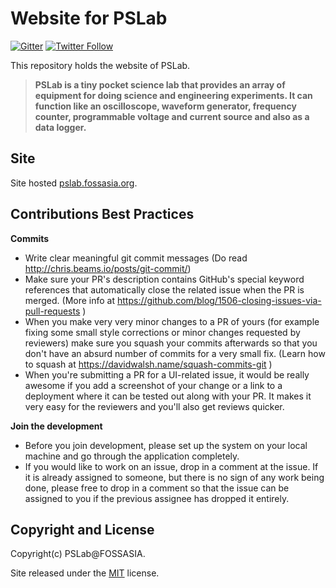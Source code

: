 # Website for PSLab

[![Gitter](https://badges.gitter.im/fossasia/pslab.svg)](https://gitter.im/fossasia/pslab?utm_source=badge&utm_medium=badge&utm_campaign=pr-badge)
[![Twitter Follow](https://img.shields.io/twitter/follow/pslabio.svg?style=social&label=Follow&maxAge=2592000?style=flat-square)](https://twitter.com/pslabio)

This repository holds the website of PSLab.
> **PSLab is a tiny pocket science lab that provides an array of equipment for doing science and engineering experiments. It can function like an oscilloscope, waveform generator, frequency counter, programmable voltage and current source and also as a data logger.**

## Site
Site hosted [pslab.fossasia.org](http://pslab.fossasia.org).

## Contributions Best Practices

**Commits**
* Write clear meaningful git commit messages (Do read http://chris.beams.io/posts/git-commit/)
* Make sure your PR's description contains GitHub's special keyword references that automatically close the related issue when the PR is merged. (More info at https://github.com/blog/1506-closing-issues-via-pull-requests )
* When you make very very minor changes to a PR of yours (for example fixing some small style corrections or minor changes requested by reviewers) make sure you squash your commits afterwards so that you don't have an absurd number of commits for a very small fix. (Learn how to squash at https://davidwalsh.name/squash-commits-git )
* When you're submitting a PR for a UI-related issue, it would be really awesome if you add a screenshot of your change or a link to a deployment where it can be tested out along with your PR. It makes it very easy for the reviewers and you'll also get reviews quicker.

**Join the development**
* Before you join development, please set up the system on your local machine and go through the application completely.
* If you would like to work on an issue, drop in a comment at the issue. If it is already assigned to someone, but there is no sign of any work being done, please free to drop in a comment so that the issue can be assigned to you if the previous assignee has dropped it entirely.

## Copyright and License

Copyright(c) PSLab@FOSSASIA.

Site released under the [MIT](https://github.com/BlackrockDigital/startbootstrap-clean-blog/blob/gh-pages/LICENSE) license.
